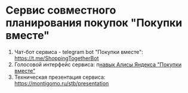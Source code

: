 # Сервис совместного планирования покупок "Покупки вместе"
1. Чат-бот сервиса - telegram bot "Покупки вместе": https://t.me/ShoppingTogetherBot
2. Голосовой интерфейс сервиса: п[навык Алисы Яндекса "Покупки вместе"](https://dialogs.yandex.ru/store/skills/e48cf459-pokupki-vmeste)
3. Техническая презентация сервиса: https://montigomo.ru/stb/presentation
